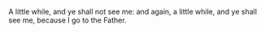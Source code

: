 A little while, and ye shall not see me: and again, a little while, and ye shall see me, because I go to the Father.

